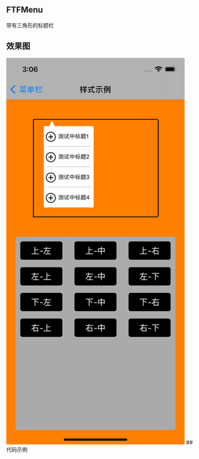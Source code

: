 ## FTFMenu
 带有三角形的标题栏

## 效果图

<!--![左上](https://github.com/zhuyunsun/FTFMenu/blob/main/FTFMenu/FFImages/%E4%B8%8A%E5%B7%A6.png)
-->
<img src= https://github.com/zhuyunsun/FTFMenu/blob/main/FTFMenu/FFImages/%E4%B8%8A%E5%B7%A6.png width=%30>
## 代码示例  

